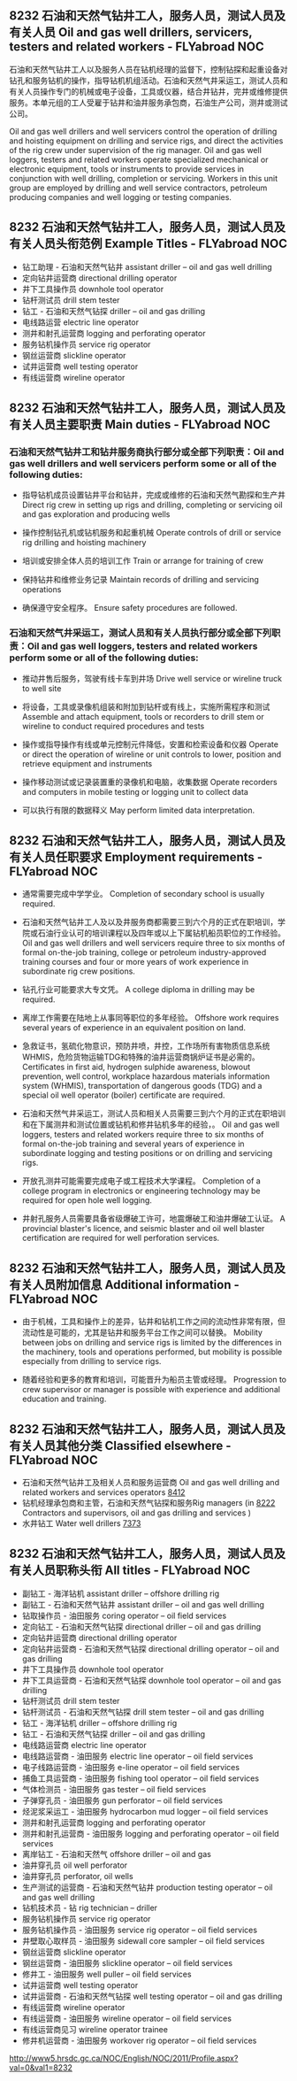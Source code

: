 ## 8232 石油和天然气钻井工人，服务人员，测试人员及有关人员 Oil and gas well drillers, servicers, testers and related workers - FLYabroad NOC

石油和天然气钻井工人以及服务人员在钻机经理的监督下，控制钻探和起重设备对钻孔和服务钻机的操作，指导钻机机组活动。石油和天然气井采运工，测试人员和有关人员操作专门的机械或电子设备，工具或仪器，结合井钻井，完井或维修提供服务。本单元组的工人受雇于钻井和油井服务承包商，石油生产公司，测井或测试公司。

Oil and gas well drillers and well servicers control the operation of drilling and hoisting equipment on drilling and service rigs, and direct the activities of the rig crew under supervision of the rig manager. Oil and gas well loggers, testers and related workers operate specialized mechanical or electronic equipment, tools or instruments to provide services in conjunction with well drilling, completion or servicing. Workers in this unit group are employed by drilling and well service contractors, petroleum producing companies and well logging or testing companies. 

## 8232 石油和天然气钻井工人，服务人员，测试人员及有关人员头衔范例 Example Titles - FLYabroad NOC

* 钻工助理 - 石油和天然气钻井 assistant driller – oil and gas well drilling
* 定向钻井运营商 directional drilling operator
* 井下工具操作员 downhole tool operator
* 钻杆测试员 drill stem tester
* 钻工 - 石油和天然气钻探 driller – oil and gas drilling
* 电线路运营 electric line operator
* 测井和射孔运营商 logging and perforating operator
* 服务钻机操作员 service rig operator
* 钢丝运营商 slickline operator
* 试井运营商 well testing operator
* 有线运营商 wireline operator

## 8232 石油和天然气钻井工人，服务人员，测试人员及有关人员主要职责 Main duties - FLYabroad NOC

### 石油和天然气钻井工和钻井服务商执行部分或全部下列职责：Oil and gas well drillers and well servicers perform some or all of the following duties:

* 指导钻机成员设置钻井平台和钻井，完成或维修的石油和天然气勘探和生产井
Direct rig crew in setting up rigs and drilling, completing or servicing oil and gas exploration and producing wells

* 操作控制钻孔机或钻机服务和起重机械
Operate controls of drill or service rig drilling and hoisting machinery

* 培训或安排全体人员的培训工作
Train or arrange for training of crew

* 保持钻井和维修业务记录
Maintain records of drilling and servicing operations

* 确保遵守安全程序。
Ensure safety procedures are followed.


### 石油和天然气井采运工，测试人员和有关人员执行部分或全部下列职责：Oil and gas well loggers, testers and related workers perform some or all of the following duties:

* 推动井售后服务，驾驶有线卡车到井场
Drive well service or wireline truck to well site

* 将设备，工具或录像机组装和附加到钻杆或有线上，实施所需程序和测试
Assemble and attach equipment, tools or recorders to drill stem or wireline to conduct required procedures and tests

* 操作或指导操作有线或单元控制元件降低，安置和检索设备和仪器
Operate or direct the operation of wireline or unit controls to lower, position and retrieve equipment and instruments

* 操作移动测试或记录装置重的录像机和电脑，收集数据
Operate recorders and computers in mobile testing or logging unit to collect data

* 可以执行有限的数据释义
May perform limited data interpretation.

## 8232 石油和天然气钻井工人，服务人员，测试人员及有关人员任职要求 Employment requirements - FLYabroad NOC

* 通常需要完成中学学业。
Completion of secondary school is usually required.

* 石油和天然气钻井工人及以及井服务商都需要三到六个月的正式在职培训，学院或石油行业认可的培训课程以及四年或以上下属钻机船员职位的工作经验。
Oil and gas well drillers and well servicers require three to six months of formal on-the-job training, college or petroleum industry-approved training courses and four or more years of work experience in subordinate rig crew positions.

* 钻孔行业可能要求大专文凭。
A college diploma in drilling may be required.

* 离岸工作需要在陆地上从事同等职位的多年经验。
Offshore work requires several years of experience in an equivalent position on land.

* 急救证书，氢硫化物意识，预防井喷，井控，工作场所有害物质信息系统WHMIS，危险货物运输TDG和特殊的油井运营商锅炉证书是必需的。
Certificates in first aid, hydrogen sulphide awareness, blowout prevention, well control, workplace hazardous materials information system (WHMIS), transportation of dangerous goods (TDG) and a special oil well operator (boiler) certificate are required.

* 石油和天然气井采运工，测试人员和相关人员需要三到六个月的正式在职培训和在下属测井和测试位置或钻机和修井钻机多年的经验，。
Oil and gas well loggers, testers and related workers require three to six months of formal on-the-job training and several years of experience in subordinate logging and testing positions or on drilling and servicing rigs.

* 开放孔测井可能需要完成电子或工程技术大学课程。
Completion of a college program in electronics or engineering technology may be required for open hole well logging.

* 井射孔服务人员需要具备省级爆破工许可，地震爆破工和油井爆破工认证。
A provincial blaster's licence, and seismic blaster and oil well blaster certification are required for well perforation services.

## 8232 石油和天然气钻井工人，服务人员，测试人员及有关人员附加信息 Additional information - FLYabroad NOC

* 由于机械，工具和操作上的差异，钻井和钻机工作之间的流动性非常有限，但流动性是可能的，尤其是钻井和服务平台工作之间可以替换。
Mobility between jobs on drilling and service rigs is limited by the differences in the machinery, tools and operations performed, but mobility is possible especially from drilling to service rigs.

* 随着经验和更多的教育和培训，可能晋升为船员主管或经理。
Progression to crew supervisor or manager is possible with experience and additional education and training.

## 8232 石油和天然气钻井工人，服务人员，测试人员及有关人员其他分类 Classified elsewhere - FLYabroad NOC

* 石油和天然气钻井工及相关人员和服务运营商 Oil and gas well drilling and related workers and services operators [8412](8412)
* 钻机经理承包商和主管，石油和天然气钻探和服务Rig managers (in [8222](8222) Contractors and supervisors, oil and gas drilling and services )
* 水井钻工 Water well drillers [7373](7373)

## 8232 石油和天然气钻井工人，服务人员，测试人员及有关人员职称头衔 All titles - FLYabroad NOC

* 副钻工 - 海洋钻机 assistant driller – offshore drilling rig
* 副钻工 - 石油和天然气钻井 assistant driller – oil and gas well drilling
* 钻取操作员 - 油田服务 coring operator – oil field services
* 定向钻工 - 石油和天然气钻探 directional driller – oil and gas drilling
* 定向钻井运营商 directional drilling operator
* 定向钻井运营商 - 石油和天然气钻探 directional drilling operator – oil and gas drilling
* 井下工具操作员 downhole tool operator
* 井下工具运营商 - 石油和天然气钻探 downhole tool operator – oil and gas drilling
* 钻杆测试员 drill stem tester
* 钻杆测试员 - 石油和天然气钻探 drill stem tester – oil and gas drilling
* 钻工 - 海洋钻机 driller – offshore drilling rig
* 钻工 - 石油和天然气钻探 driller – oil and gas drilling
* 电线路运营商 electric line operator
* 电线路运营商 - 油田服务 electric line operator – oil field services
* 电子线路运营商 - 油田服务 e-line operator – oil field services
* 捕鱼工具运营商 - 油田服务 fishing tool operator – oil field services
* 气体检测员 - 油田服务 gas tester – oil field services
* 子弹穿孔员 - 油田服务 gun perforator – oil field services
* 烃泥浆采运工 - 油田服务 hydrocarbon mud logger – oil field services
* 测井和射孔运营商 logging and perforating operator
* 测井和射孔运营商 - 油田服务 logging and perforating operator – oil field services
* 离岸钻工 - 石油和天然气 offshore driller – oil and gas
* 油井穿孔员 oil well perforator
* 油井穿孔员 perforator, oil wells
* 生产测试的运营商 - 石油和天然气钻井 production testing operator – oil and gas well drilling
* 钻机技术员 - 钻 rig technician – driller
* 服务钻机操作员 service rig operator
* 服务钻机操作员 - 油田服务 service rig operator – oil field services
* 井壁取心取样员 - 油田服务 sidewall core sampler – oil field services
* 钢丝运营商 slickline operator
* 钢丝运营商 - 油田服务 slickline operator – oil field services
* 修井工 - 油田服务 well puller – oil field services
* 试井运营商 well testing operator
* 试井运营商 - 石油和天然气钻探 well testing operator – oil and gas drilling
* 有线运营商 wireline operator
* 有线运营商 - 油田服务 wireline operator – oil field services
* 有线运营商见习 wireline operator trainee
* 修井机运营商 - 油田服务 workover rig operator – oil field services

http://www5.hrsdc.gc.ca/NOC/English/NOC/2011/Profile.aspx?val=0&val1=8232
